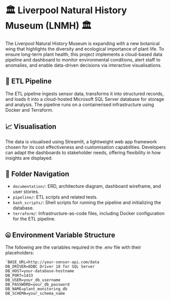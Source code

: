 # 🏛️ Liverpool Natural History Museum (LNMH) 🏛️
The Liverpool Natural History Museum is expanding with a new botanical wing that highlights the diversity and ecological importance of plant life. To ensure long-term plant health, this project implements a cloud-based data pipeline and dashboard to monitor environmental conditions, alert staff to anomalies, and enable data-driven decisions via interactive visualisations.

## 🚰 ETL Pipeline
The ETL pipeline ingests sensor data, transforms it into structured records, and loads it into a cloud-hosted Microsoft SQL Server database for storage and analysis. The pipeline runs on a containerised infrastructure using Docker and Terraform.

## 📈 Visualisation
The data is visualised using Streamlit, a lightweight web app framework chosen for its cost effectiveness and customisation capabilities. Developers can adapt the dashboards to stakeholder needs, offering flexibility in how insights are displayed.

## 📍 Folder Navigation
- `documentation/`: ERD, architecture diagram, dashboard wireframe, and user stories.
- `pipeline/`: ETL scripts and related tests.
- `bash_scripts/`: Shell scripts for running the pipeline and initializing the database.
- `terraform/`: Infrastructure-as-code files, including Docker configuration for the ETL pipeline.


## 🤐 Environment Variable Structure
The following are the variables required in the .env file with their placeholders:
```
`BASE_URL=http://your-sensor-api.com/data
DB_DRIVER=ODBC Driver 18 for SQL Server
DB_HOST=your-database-hostname  
DB_PORT=1433  
DB_USER=your_db_username
DB_PASSWORD=your_db_password
DB_NAME=plant_monitoring_db
DB_SCHEMA=your_schema_name
```
